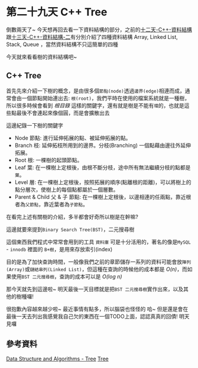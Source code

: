 # 第二十九天 C++ Tree

倒數兩天了~ 今天想再回去看一下資料結構的部分，之前的[十二天-C++-資料結構](https://ithelp.ithome.com.tw/articles/10298002)跟[十三天-C++-資料結構-二](https://ithelp.ithome.com.tw/articles/10299312)有分別介紹了四種資料結構 Array, Linked List, Stack, Queue ，當然資料結構不只這簡單的四種

今天就來看看樹的資料結構吧~

## C++ Tree

首先先來介紹一下樹的概念，是由很多個`節點(node)`透過`邊界(edge)`相連而成，通常會由一個節點開始連出去: `根(root)`，我們平時在使用的檔案系統就是一種樹，所以很多時候會看到 *根目錄* 這樣的關鍵字，還有就是樹是不能有`環`的，也就是這些點最後不會連起來像個圓，而是會擴散出去


這邊紀錄一下樹的關鍵字
- Node 節點: 進行延伸拓展的點、被延伸拓展的點。
- Branch 枝: 延伸拓枝所用到的邊界。分枝(Branching) 一個點藉由邊往外延伸拓展。
- Root 根: 一棵樹的起頭節點。
- Leaf 葉: 在一棵樹上定根後，由根不斷分枝，途中所有無法繼續分枝的點都是`葉`。
- Level 層: 在一棵樹上定根後，按照拓展的順序(點離根的距離)，可以將樹上的點分層次，使樹上的每個點都屬於一個層數。
- Parent & Child 父 & 子 節點: 在一棵樹上定根後，以邊相連的任兩點，靠近根者為`父節點`，靠近葉者為`子節點`。

在看完上述有關樹的介紹，多半都會好奇所以樹是在幹嘛? 

這邊就要來提到`Binary Search Tree(BST)`，二元搜尋樹

這個東西我們程式中常常會用到的工具 `資料庫` 可是十分活用的，著名的像是`MySQL` - `innodb` 裡面的 `B+樹`，是用來存放索引(index)

目的是為了加快查詢時間，一般像我們之前的章節儲存一系列的資料可能會放`陣列(Array)`或`鏈結串列(Linked List)`，但這種在查詢的時候他的成本都是 *O(n)*，而如果使用`BST 二元搜尋樹`，查詢的成本可以是 *O(log n)*

那今天就先到這邊啦~ 明天最後一天目標就是把`BST 二元搜尋樹`實作出來，以及其他的樹種囉!

很抱歉內容越來越少啦~ 最近事情有點多，所以腦袋也怪怪的 哈~ 但是還是會在最後一天去列出我感覺我自己欠的東西在一個TODO上面，認認真真的回債! 明天見囉

## 參考資料

[Data Structure and Algorithms - Tree](https://www.tutorialspoint.com/data_structures_algorithms/tree_data_structure.htm)
[Tree](https://web.ntnu.edu.tw/~algo/Tree.html)
